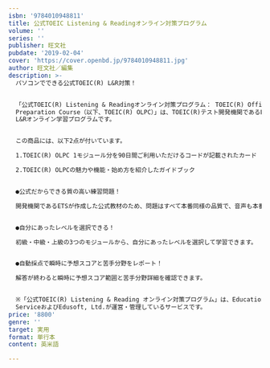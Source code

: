 ```yaml
---
isbn: '9784010948811'
title: 公式TOEIC Listening & Readingオンライン対策プログラム
volume: ''
series: ''
publisher: 旺文社
pubdate: '2019-02-04'
cover: 'https://cover.openbd.jp/9784010948811.jpg'
author: 旺文社／編集
description: >-
  パソコンでできる公式TOEIC(R) L&R対策！


  「公式TOEIC(R) Listening & Readingオンライン対策プログラム： TOEIC(R) Official Learning and
  Preparation Course（以下、TOEIC(R) OLPC）」は、TOEIC(R)テスト開発機関であるETSが作成した公式のTOEIC(R)
  L&Rオンライン学習プログラムです。


  この商品には、以下2点が付いています。

  1.TOEIC(R) OLPC 1モジュール分を90日間ご利用いただけるコードが記載されたカード

  2.TOEIC(R) OLPCの魅力や機能・始め方を紹介したガイドブック


  ●公式だからできる質の高い練習問題！

  開発機関であるETSが作成した公式教材のため、問題はすべて本番同様の品質で、音声も本番と同じナレーターが担当しています。


  ●自分にあったレベルを選択できる！

  初級・中級・上級の3つのモジュールから、自分にあったレベルを選択して学習できます。


  ●自動採点で瞬時に予想スコアと苦手分野をレポート！

  解答が終わると瞬時に予想スコア範囲と苦手分野詳細を確認できます。


  ※「公式TOEIC(R) Listening & Reading オンライン対策プログラム」は、Educational Testing
  ServiceおよびEdusoft, Ltd.が運営・管理しているサービスです。
price: '8800'
genre: ''
target: 実用
format: 単行本
content: 英米語

---
```

